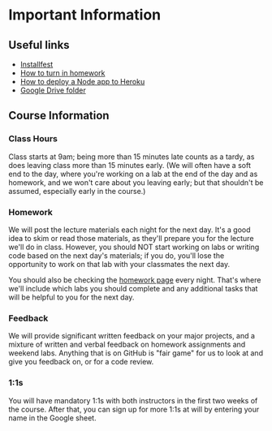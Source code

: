 # Important Information

## Useful links
* [Installfest](https://github.com/SF-WDI-LABS/installfest)
* [How to turn in homework](https://github.com/SF-WDI-LABS/shared_modules/blob/master/how-to/submit-homework.md)
* [How to deploy a Node app to Heroku](https://github.com/SF-WDI-LABS/shared_modules/blob/master/how-to/heroku-mean-stack-deploy.md)
* [Google Drive folder](https://drive.google.com/drive/folders/0B8yGwcJ3XjF1aDA0TlgzaDlDYVk)


## Course Information

### Class Hours
Class starts at 9am; being more than 15 minutes late counts as a tardy, as does leaving class more than 15 minutes early. (We will often have a soft end to the day, where you're working on a lab at the end of the day and as homework, and we won't care about you leaving early; but that shouldn't be assumed, especially early in the course.)

### Homework
We will post the lecture materials each night for the next day. It's a good idea to skim or read those materials, as they'll prepare you for the lecture we'll do in class. However, you should NOT start working on labs or writing code based on the next day's materials; if you do, you'll lose the opportunity to work on that lab with your classmates the next day.

You should also be checking the [homework page](homework.md) every night. That's where we'll include which labs you should complete and any additional tasks that will be helpful to you for the next day.

### Feedback
We will provide significant written feedback on your major projects, and a mixture of written and verbal feedback on homework assignments and weekend labs. Anything that is on GitHub is "fair game" for us to look at and give you feedback on, or for a code review.

### 1:1s
You will have mandatory 1:1s with both instructors in the first two weeks of the course. After that, you can sign up for more 1:1s at will by entering your name in the Google sheet.
